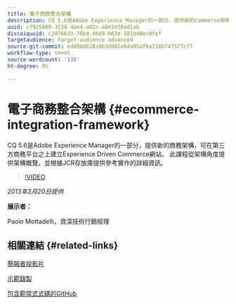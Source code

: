 ```yaml
---
title: 電子商務整合架構
description: CQ 5.6是Adobe Experience Manager的一部分，提供新的Commerce架構，可在協力廠商商務平台之上建立Experience Driven Commerce網站。 此會議從架構角度提供架構概覽，並根據JCR存放庫提供參考實作的一些細節。
uuid: cf925889-3538-4ae4-a82c-a8e5d30ad1ab
discoiquuid: c2876633-70b8-46d9-b63d-581b40ec0fef
targetaudience: target-audience advanced
source-git-commit: edd0bdb28a9b3d065a64a95af6a216b747577c77
workflow-type: tm+mt
source-wordcount: '135'
ht-degree: 0%

---
```


# 電子商務整合架構 {#ecommerce-integration-framework}

CQ 5.6是Adobe Experience Manager的一部分，提供新的商務架構，可在第三方商務平台之上建立Experience Driven Commerce網站。 此課程從架構角度提供架構概覽，並根據JCR存放庫提供參考實作的詳細資訊。

>[!VIDEO](https://video.tv.adobe.com/v/19577/?quality=9)

*2013年3月20日提供*

**展示者：**

Paolo Mottadelli，資深技術行銷經理

## 相關連結 {#related-links}

[簡報者投影片](https://www.slideshare.net/paolomoz/aem-cq-ecommerce-framework)

[示範錄製](https://vimeo.com/62251523)

[包含範常式式碼的GitHub](https://github.com/paolomoz/cq-commerce-impl-sample)
